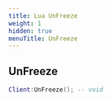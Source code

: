 ```yaml
---
title: Lua UnFreeze
weight: 1
hidden: true
menuTitle: UnFreeze
---
```

## UnFreeze
```lua
Client:UnFreeze(); -- void
```